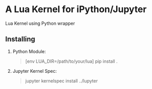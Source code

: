 # A Lua Kernel for iPython/Jupyter

Lua Kernel using Python wrapper 

## Installing

1) Python Module:

    > [env LUA_DIR=/path/to/your/lua] pip install .

2) Jupyter Kernel Spec:

    > jupyter kernelspec install ../lupyter
